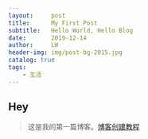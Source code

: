 ```yaml
---
layout:     post          
title:      My First Post
subtitle:   Hello World, Hello Blog 
date:       2019-12-14
author:     LW
header-img: img/post-bg-2015.jpg 
catalog: true
tags:
    - 生活
---
```


## Hey
>这是我的第一篇博客。[博客创建教程](https://www.jianshu.com/p/e68fba58f75c)
